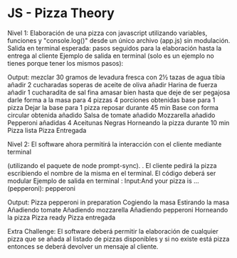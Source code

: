 # JS - Pizza Theory

Nivel 1:
Elaboración de una pizza con javascript utilizando variables, funciones y "console.log()" desde un único archivo (app.js) sin modulación.
Salida en terminal esperada: pasos seguidos para la elaboración hasta la entrega al cliente
Ejemplo de salida en terminal (solo es un ejemplo no tienes porque tener los mismos pasos):

Output:
mezclar 30 gramos de levadura fresca con 2½ tazas de agua tibia
añadir 2 cucharadas soperas de aceite de oliva
añadir Harina de fuerza
añadir 1 cucharadita de sal fina
amasar bien hasta que deje de ser pegajosa
darle forma a la masa para 4 pizzas
4 porciones obtenidas
base para 1 pizza
Dejar la base para 1 pizza reposar durante 45 min
Base con forma circular obtenida
añadido Salsa de tomate
añadido Mozzarella
añadido Pepperoni
añadidas 4 Aceitunas Negras
Horneando la pizza durante 10 min
Pizza lista
Pizza Entregada

Nivel 2:
El software ahora permitirá la interacción con el cliente mediante terminal 

(utilizando el paquete de node prompt-sync).  .
El cliente pedirá la pizza escribiendo el nombre de la misma en el terminal.
El código deberá ser modular
Ejemplo de salida en terminal :
Input:And your pizza is ... (pepperoni): pepperoni

Output:
Pizza pepperoni in preparation
Cogiendo la masa
Estirando la masa
Añadiendo tomate
Añadiendo mozzarella
Añadiendo pepperoni
Horneando la pizza
Pizza ready
Pizza entregada

Extra Challenge:
El software deberá permitir la elaboración de cualquier pizza que se añada al listado de pizzas disponibles y si no existe está pizza entonces se deberá devolver un mensaje al cliente.